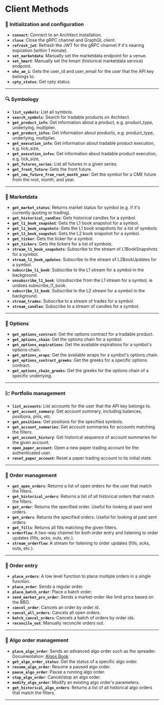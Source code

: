 # Client Methods
### 🚀 Initialization and configuration

- **`connect`**: Connect to an Architect installation.
- **`close`**: Close the gRPC channel and GraphQL client.
- **`refresh_jwt`**: Refresh the JWT for the gRPC channel if it's nearing expiration (within 1 minute).
- **`set_marketdata`**: Manually set the marketdata endpoint for a venue.
- **`set_hmart`**: Manually set the hmart (historical marketdata service) endpoint.
- **`who_am_i`**: Gets the user_id and user_email for the user that the API key belongs to.
- **`cpty_status`**: Get cpty status.

---

### 🔍 Symbology

- **`list_symbols`**: List all symbols.
- **`search_symbols`**: Search for tradable products on Architect.
- **`get_product_info`**: Get information about a product, e.g. product_type, underlying, multiplier.
- **`get_product_infos`**: Get information about products, e.g. product_type, underlying, multiplier.
- **`get_execution_info`**: Get information about tradable product execution, e.g. tick_size,
- **`get_execution_infos`**: Get information about tradable product execution, e.g. tick_size,
- **`get_futures_series`**: List all futures in a given series.
- **`get_front_future`**: Gets the front future.
- **`get_cme_future_from_root_month_year`**: Get the symbol for a CME future from the root, month, and year.

---

### 🧮 Marketdata

- **`get_market_status`**: Returns market status for symbol (e.g. if it's currently quoting or trading).
- **`get_historical_candles`**: Gets historical candles for a symbol.
- **`get_l1_book_snapshot`**: Gets the L1 book snapshot for a symbol.
- **`get_l1_book_snapshots`**: Gets the L1 book snapshots for a list of symbols.
- **`get_l2_book_snapshot`**: Gets the L2 book snapshot for a symbol.
- **`get_ticker`**: Gets the ticker for a symbol.
- **`get_tickers`**: Gets the tickers for a list of symbols.
- **`stream_l1_book_snapshots`**: Subscribe to the stream of L1BookSnapshots for a symbol.
- **`stream_l2_book_updates`**: Subscribe to the stream of L2BookUpdates for a symbol.
- **`subscribe_l1_book`**: Subscribe to the L1 stream for a symbol in the background.
- **`unsubscribe_l1_book`**: Unsubscribe from the L1 stream for a symbol, ie undoes subscribe_l1_book.
- **`subscribe_l2_book`**: Subscribe to the L2 stream for a symbol in the background.
- **`stream_trades`**: Subscribe to a stream of trades for a symbol.
- **`stream_candles`**: Subscribe to a stream of candles for a symbol.

---

### 🎯 Options

- **`get_options_contract`**: Get the options contract for a tradable product.
- **`get_options_chain`**: Get the options chain for a symbol.
- **`get_options_expirations`**: Get the available expirations for a symbol's options chain.
- **`get_options_wraps`**: Get the available wraps for a symbol's options chain.
- **`get_options_contract_greeks`**: Get the greeks for a specific options contract.
- **`get_options_chain_greeks`**: Get the greeks for the options chain of a specific underlying.

---

### 💹 Portfolio management

- **`list_accounts`**: List accounts for the user that the API key belongs to.
- **`get_account_summary`**: Get account summary, including balances, positions, pnls, etc.
- **`get_positions`**: Get positions for the specified symbols.
- **`get_account_summaries`**: Get account summaries for accounts matching the filters.
- **`get_account_history`**: Get historical sequence of account summaries for the given account.
- **`open_paper_account`**: Open a new paper trading account for the authenticated user.
- **`reset_paper_account`**: Reset a paper trading account to its initial state.

---

### 📝 Order management

- **`get_open_orders`**: Returns a list of open orders for the user that match the filters.
- **`get_historical_orders`**: Returns a list of all historical orders that match the filters.
- **`get_order`**: Returns the specified order.  Useful for looking at past sent orders.
- **`get_orders`**: Returns the specified orders.  Useful for looking at past sent orders.
- **`get_fills`**: Returns all fills matching the given filters.
- **`orderflow`**: A two-way channel for both order entry and listening to order updates (fills, acks, outs, etc.).
- **`stream_orderflow`**: A stream for listening to order updates (fills, acks, outs, etc.).

---

### 📣 Order entry

- **`place_orders`**: A low level function to place multiple orders in a single function.
- **`place_order`**: Sends a regular order.
- **`place_batch_order`**: Place a batch order.
- **`send_market_pro_order`**: Sends a market-order like limit price based on the BBO.
- **`cancel_order`**: Cancels an order by order id.
- **`cancel_all_orders`**: Cancels all open orders.
- **`batch_cancel_orders`**: Cancels a batch of orders by order ids.
- **`reconcile_out`**: Manually reconcile orders out.

---

### 🤖 Algo order management

- **`place_algo_order`**: Sends an advanced algo order such as the spreader. Documentation: [Algos Book](https://docs.architect.co/algos-book)
- **`get_algo_order_status`**: Get the status of a specific algo order.
- **`resume_algo_order`**: Resume a paused algo order.
- **`pause_algo_order`**: Pause a running algo order.
- **`stop_algo_order`**: Cancel/stop an algo order.
- **`modify_algo_order`**: Modify an existing algo order's parameters.
- **`get_historical_algo_orders`**: Returns a list of all historical algo orders that match the filters.

---


